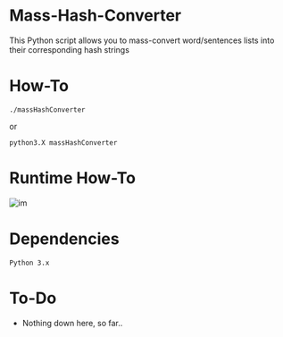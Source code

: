 # Mass-Hash-Converter

This Python script allows you to mass-convert word/sentences lists 
into their corresponding hash strings

# How-To

  ```
  ./massHashConverter
  ```
  or
  ```
  python3.X massHashConverter
  ```
#  Runtime How-To
![im](https://imgur.com/a/YAGzzhM)

#  Dependencies
    Python 3.x

# To-Do
  - Nothing down here, so far..

